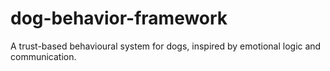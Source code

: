 # dog-behavior-framework
A trust-based behavioural system for dogs, inspired by emotional logic and communication.
